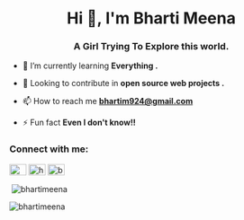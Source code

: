 <!--
**bhartimeena/bhartimeena** is a ✨ _special_ ✨ repository because its `README.md` (this file) appears on your GitHub profile.
-->


<h1 align="center">Hi 👋, I'm Bharti Meena</h1>
<h3 align="center">A Girl Trying To Explore this world.</h3>

<!-- <p align="left"> <img src="https://komarev.com/ghpvc/?username=bhartimeena&label=Profile%20views&color=0e75b6&style=flat" alt="bhartimeena" /> </p> -->

<!-- <p align="left"> <a href="https://twitter.com/meenabharti8" target="blank"><img src="https://img.shields.io/twitter/follow/meenabharti8?logo=twitter&style=for-the-badge" alt="meenabharti8" /></a> </p> -->

- 🌱 I’m currently learning **Everything .**
- 👯 Looking to contribute in **open source web projects .**
- 📫 How to reach me **bhartim924@gmail.com**

- ⚡ Fun fact **Even I don't know!!**

<h3 align="left">Connect with me:</h3>
<p align="left">
<a href="https://twitter.com/meenabharti8" target="blank"><img align="center" src="https://raw.githubusercontent.com/rahuldkjain/github-profile-readme-generator/master/src/images/icons/Social/twitter.svg" alt="meenabharti8" height="20" width="30" /></a>
<a href="https://linkedin.com/in/https://www.linkedin.com/in/bharti-m-15b624221/" target="blank"><img align="center" src="https://raw.githubusercontent.com/rahuldkjain/github-profile-readme-generator/master/src/images/icons/Social/linked-in-alt.svg" alt="https://www.linkedin.com/in/bharti-m-15b624221/" height="20" width="30" /></a>
<a href="https://instagram.com/bhartii.m" target="blank"><img align="center" src="https://raw.githubusercontent.com/rahuldkjain/github-profile-readme-generator/master/src/images/icons/Social/instagram.svg" alt="bhartii.m" height="20" width="30" /></a>
<!-- <a href="https://www.hackerrank.com/bhartim924" target="blank"><img align="center" src="https://raw.githubusercontent.com/rahuldkjain/github-profile-readme-generator/master/src/images/icons/Social/hackerrank.svg" alt="bhartim924" height="20" width="30" /></a> -->
</p>

<p>&nbsp;<img align="center" src="https://github-readme-stats.vercel.app/api?username=bhartimeena&show_icons=true&locale=en" alt="bhartimeena" /></p>

<p><img align="center" src="https://github-readme-streak-stats.herokuapp.com/?user=bhartimeena&" alt="bhartimeena" /></p>
